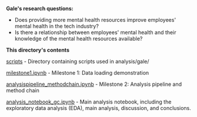 **Gale's research questions:**
- Does providing more mental health resources improve employees' mental health in the tech industry?
- Is there a relationship between employees' mental health and their knowledge of the mental health resources available?

**This directory's contents**

[scripts](scripts/) - Directory containing scripts used in analysis/gale/

[milestone1.ipynb](milestone1.ipynb) - Milestone 1: Data loading demonstration

[analysispipeline_methodchain.ipynb](analysispipeline_methodchain.ipynb) - Milestone 2: Analysis pipeline and method chain

[analysis_notebook_gc.ipynb](analysis_notebook_gc.ipynb) - Main analysis notebook, including the exploratory data analysis (EDA), main analysis, discussion, and conclusions.